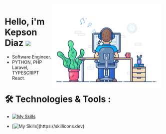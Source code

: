 <div align="left">
  <a href="https://api.daily.dev/get?r=SupianIDz" target="_blank">
    <img
      width="355"
      align="right"
      src="https://raw.githubusercontent.com/SupianIDz/SupianIDz/main/coding.gif"
    />
  </a>
</div>

# Hello, i'm Kepson Diaz <img src="https://media.giphy.com/media/mGcNjsfWAjY5AEZNw6/giphy.gif" width="50">

  - Software Engineer.
  - PYTHON, PHP Laravel, TYPESCRIPT React.
    
 #  🛠 Technologies & Tools :
 - [![My Skills](https://skillicons.dev/icons?i=js,typescript,tailwind,react,vscode)](https://skillicons.dev)
   
 - [![My Skills](https://skillicons.dev/icons?i=laravel,python,docker,postgres,mysql,linux,)](https://skillicons.dev)


